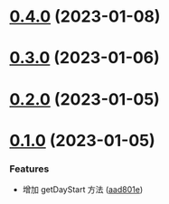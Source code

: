 

# [0.4.0](https://github.com/cumt-robin/vue-pro-components/compare/@vue-pro-components/headless@0.3.1...0.4.0) (2023-01-08)

# [0.3.0](https://github.com/cumt-robin/vue-pro-components/compare/@vue-pro-components/headless@0.3.0...0.3.0) (2023-01-06)

# [0.2.0](https://github.com/cumt-robin/vue-pro-components/compare/@vue-pro-components/headless@0.2.4...0.2.0) (2023-01-05)

# [0.1.0](https://github.com/cumt-robin/vue-pro-components/compare/@vue-pro-components/headless@0.2.2...0.1.0) (2023-01-05)


### Features

* 增加 getDayStart 方法 ([aad801e](https://github.com/cumt-robin/vue-pro-components/commit/aad801e0ded22c78543cefb0529023c4419e3c3c))